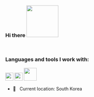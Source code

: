 ### Hi there <img src="https://media4.giphy.com/media/v1.Y2lkPTc5MGI3NjExYmN1a2xibzZ5YWYxeGJsbG10bzJlNmxvZTR4cWh1cWRvbGs2d29nbSZlcD12MV9pbnRlcm5hbF9naWZfYnlfaWQmY3Q9Zw/dzaUX7CAG0Ihi/giphy.gif" width=100px>
<br>

### Languages and tools I work with:
<code><img src="https://pngdownload.io/wp-content/uploads/2023/12/HTML5-Logo-PNG-Symbol-for-Web-Development-Transparent-jpg.webp" height="25"></code>
<code><img src="https://pngdownload.io/wp-content/uploads/2023/12/CSS-Logo-PNG-Symbol-for-Web-Development-Transparent-jpg.webp" height="25"></code>
<code><img src="https://static.vecteezy.com/system/resources/thumbnails/027/127/463/small_2x/javascript-logo-javascript-icon-transparent-free-png.png" height="40"></code>
<br>
- 📍 &nbsp; Current location: South Korea
